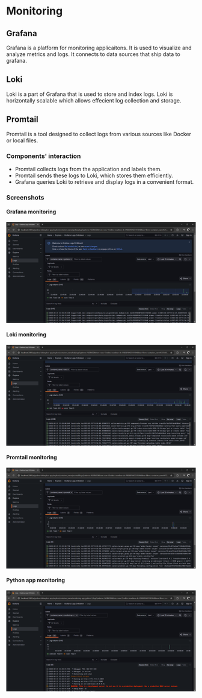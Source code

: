 # Monitoring

## Grafana

Grafana is a platform for monitoring applicaitons. It is used to visualize and analyze metrics and logs. It connects to
data sources that ship data to grafana.

## Loki

Loki is a part of Grafana that is used to store and index logs. Loki is horizontally scalable which allows effecient
log collection and storage.

## Promtail

Promtail is a tool designed to collect logs from various sources like Docker or local files.

### Components' interaction

- Promtail collects logs from the application and labels them.
- Promtail sends these logs to Loki, which stores them efficiently.
- Grafana queries Loki to retrieve and display logs in a convenient format.

### Screenshots

#### Grafana monitoring

![grafana](assets/grafana.png)

#### Loki monitoring

![loki](assets/loki.png)

#### Promtail monitoring

![promtail](assets/promtail.png)

#### Python app monitoring

![python](assets/python.png)
